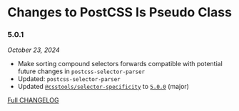 # Changes to PostCSS Is Pseudo Class

### 5.0.1

_October 23, 2024_

- Make sorting compound selectors forwards compatible with potential future changes in `postcss-selector-parser`
- Updated: `postcss-selector-parser`
- Updated [`@csstools/selector-specificity`](https://github.com/csstools/postcss-plugins/tree/main/packages/selector-specificity) to [`5.0.0`](https://github.com/csstools/postcss-plugins/tree/main/packages/selector-specificity/CHANGELOG.md#500) (major)

[Full CHANGELOG](https://github.com/csstools/postcss-plugins/tree/main/plugins/postcss-is-pseudo-class/CHANGELOG.md)
